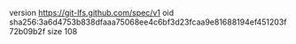 version https://git-lfs.github.com/spec/v1
oid sha256:3a6d4753b838dfaaa75068ee4c6bf3d23fcaa9e81688194ef451203f72b09b2f
size 108
